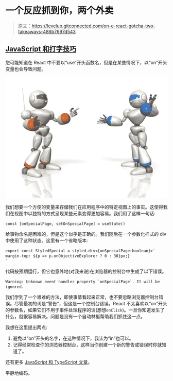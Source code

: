 # 一个反应抓到你，两个外卖

> 原文：<https://levelup.gitconnected.com/on-e-react-gotcha-two-takeaways-486b7697d543>

## [JavaScript 和打字技巧](https://gentille.us/typescript-tips-b74925485b78?sk=4c9067cf57be6406abc26e44cb7fb872)

您可能知道在 React 中不要以“use”开头函数名，但是在某些情况下，以“on”开头变量也会导致问题。

![](img/2c474a48f4c47440fbcba504b55dfd7e.png)

我们想要一个方便的变量来存储我们在应用程序中的特定视图上的事实。这使得我们在视图中以独特的方式呈现某些元素变得更加容易。我们用了这样一句话:

```
const [onSpecialPage, setOnSpecialPage] = useState()
```

给事物命名是困难的，但是这个似乎是正确的。我们随后在一个参数化样式的 div 中使用了这种状态。这里有一个省略版本:

```
export const StyledSpecial = styled.div<{onSpecialPage:boolean}>`
margin-top: ${p => p.onObjectiveExplorer ? 0 : 30}px;}
`
```

代码按预期运行，但它也意外地(对我来说)在浏览器的控制台中生成了以下错误。

```
Warning: Unknown event handler property `onSpecialPage`. It will be ignored.
```

我们学到了一个艰难的方法，即使事情看起来正常，也不要忽略浏览器控制台错误。尽管最初的词是“警告”，但这是一个控制台错误。React 不太喜欢以“on”开头的参数名，如果它们不用于事件处理程序的话(想想`onClick`)。一旦你知道发生了什么，就很容易解决。问题是没有一个自动林挺帮助我们抓住这一点。

我想在这里提出两点:

1.  避免以“on”开头的名字，在这种情况下，我认为“in”也可以。
2.  记得经常检查你的浏览器控制台，这样当你创建一个新的警告或错误时你就知道了。

还有更多 [JavaScript 和 TypeScript 文章](https://gentille.us/typescript-tips-b74925485b78?sk=4c9067cf57be6406abc26e44cb7fb872)。

平静地编码。